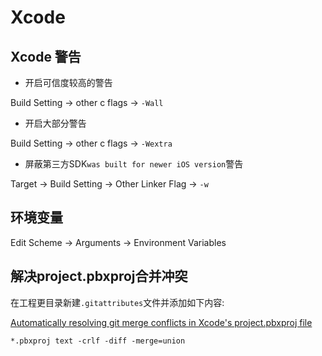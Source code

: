 # Xcode

## Xcode 警告

- 开启可信度较高的警告

Build Setting -> other c flags -> `-Wall`

- 开启大部分警告

Build Setting -> other c flags -> `-Wextra`

- 屏蔽第三方SDK`was built for newer iOS version`警告

Target -> Build Setting -> Other Linker Flag -> `-w`

## 环境变量

Edit Scheme -> Arguments -> Environment Variables

## 解决project.pbxproj合并冲突

在工程更目录新建`.gitattributes`文件并添加如下内容:

[Automatically resolving git merge conflicts in Xcode's project.pbxproj file](http://roadfiresoftware.com/2015/09/automatically-resolving-git-merge-conflicts-in-xcodes-project-pbxproj/)

```
*.pbxproj text -crlf -diff -merge=union
```
